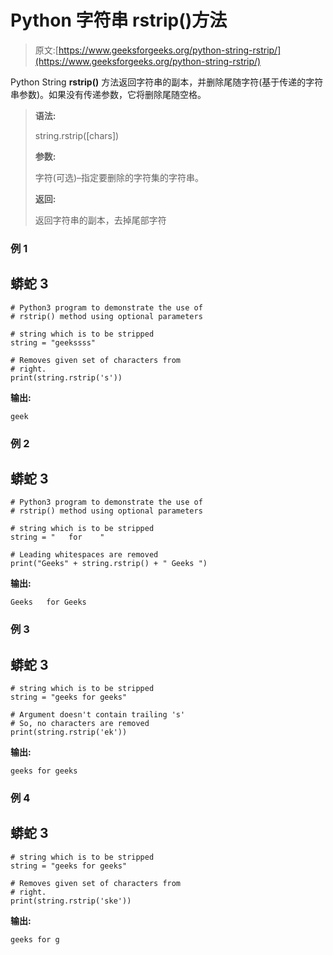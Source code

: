 # Python 字符串 rstrip()方法

> 原文:[https://www.geeksforgeeks.org/python-string-rstrip/](https://www.geeksforgeeks.org/python-string-rstrip/)

Python String **rstrip()** 方法返回字符串的副本，并删除尾随字符(基于传递的字符串参数)。如果没有传递参数，它将删除尾随空格。

> **语法:**
> 
> string.rstrip([chars])
> 
> **参数:**
> 
> 字符(可选)–指定要删除的字符集的字符串。
> 
> **返回:**
> 
> 返回字符串的副本，去掉尾部字符

### 例 1

## 蟒蛇 3

```
# Python3 program to demonstrate the use of
# rstrip() method using optional parameters

# string which is to be stripped
string = "geekssss"

# Removes given set of characters from
# right.
print(string.rstrip('s'))
```

**输出:**

```
geek
```

### 例 2

## 蟒蛇 3

```
# Python3 program to demonstrate the use of
# rstrip() method using optional parameters

# string which is to be stripped
string = "   for    "

# Leading whitespaces are removed
print("Geeks" + string.rstrip() + " Geeks ")
```

**输出:**

```
Geeks   for Geeks
```

### 例 3

## 蟒蛇 3

```
# string which is to be stripped
string = "geeks for geeks"

# Argument doesn't contain trailing 's'
# So, no characters are removed
print(string.rstrip('ek'))
```

**输出:**

```
geeks for geeks
```

### 例 4

## 蟒蛇 3

```
# string which is to be stripped
string = "geeks for geeks"

# Removes given set of characters from
# right.
print(string.rstrip('ske'))
```

**输出:**

```
geeks for g
```